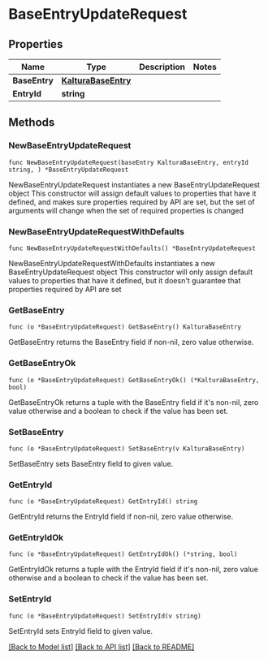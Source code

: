 # BaseEntryUpdateRequest

## Properties

Name | Type | Description | Notes
------------ | ------------- | ------------- | -------------
**BaseEntry** | [**KalturaBaseEntry**](KalturaBaseEntry.md) |  | 
**EntryId** | **string** |  | 

## Methods

### NewBaseEntryUpdateRequest

`func NewBaseEntryUpdateRequest(baseEntry KalturaBaseEntry, entryId string, ) *BaseEntryUpdateRequest`

NewBaseEntryUpdateRequest instantiates a new BaseEntryUpdateRequest object
This constructor will assign default values to properties that have it defined,
and makes sure properties required by API are set, but the set of arguments
will change when the set of required properties is changed

### NewBaseEntryUpdateRequestWithDefaults

`func NewBaseEntryUpdateRequestWithDefaults() *BaseEntryUpdateRequest`

NewBaseEntryUpdateRequestWithDefaults instantiates a new BaseEntryUpdateRequest object
This constructor will only assign default values to properties that have it defined,
but it doesn't guarantee that properties required by API are set

### GetBaseEntry

`func (o *BaseEntryUpdateRequest) GetBaseEntry() KalturaBaseEntry`

GetBaseEntry returns the BaseEntry field if non-nil, zero value otherwise.

### GetBaseEntryOk

`func (o *BaseEntryUpdateRequest) GetBaseEntryOk() (*KalturaBaseEntry, bool)`

GetBaseEntryOk returns a tuple with the BaseEntry field if it's non-nil, zero value otherwise
and a boolean to check if the value has been set.

### SetBaseEntry

`func (o *BaseEntryUpdateRequest) SetBaseEntry(v KalturaBaseEntry)`

SetBaseEntry sets BaseEntry field to given value.


### GetEntryId

`func (o *BaseEntryUpdateRequest) GetEntryId() string`

GetEntryId returns the EntryId field if non-nil, zero value otherwise.

### GetEntryIdOk

`func (o *BaseEntryUpdateRequest) GetEntryIdOk() (*string, bool)`

GetEntryIdOk returns a tuple with the EntryId field if it's non-nil, zero value otherwise
and a boolean to check if the value has been set.

### SetEntryId

`func (o *BaseEntryUpdateRequest) SetEntryId(v string)`

SetEntryId sets EntryId field to given value.



[[Back to Model list]](../README.md#documentation-for-models) [[Back to API list]](../README.md#documentation-for-api-endpoints) [[Back to README]](../README.md)


